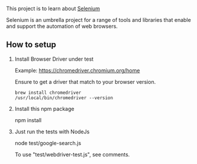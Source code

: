 This project is to learn about [Selenium](https://www.selenium.dev/documentation/en/)

Selenium is an umbrella project for a range of tools and libraries that enable 
and support the automation of web browsers.

## How to setup

1. Install Browser Driver under test
   
    Example: https://chromedriver.chromium.org/home
   
    Ensure to get a driver that match to your browser version.
   
    ```
    brew install chromedriver
    /usr/local/bin/chromedriver --version
    ```

2. Install this npm package

    npm install
   
3. Just run the tests with NodeJs

   node test/google-search.js
   
   To use "test/webdriver-test.js", see comments.
